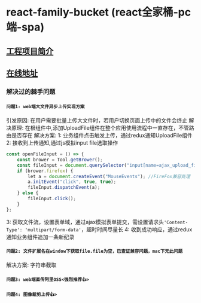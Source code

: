 # react-family-bucket (react全家桶-pc端-spa)<br>

##  [工程项目简介](https://www.processon.com/view/link/58981142e4b0c738ed002c68)

##  [在线地址](https://agent.ipx.net "欢迎入驻")


### 解决过的棘手问题

#### `问题1: web端大文件异步上传实现方案`
引发原因: 在用户需要批量上传大文件时，若用户切换页面上传中的文件会终止
解决原理: 在根组件中,添加UploadFile组件在整个应用使用流程中一直存在，不管路由是否存在
解决方案: 
1: 业务组件点击触发上传，通过redux通知UploadFile组件
2: 接收到上传通知,通过js模拟input file选取操作
```javascript
const openFileInput = () => {
    const brower = Tool.getBrower();
    const fileInput = document.querySelector("input[name=ajax_upload_file_input]");
    if (brower.firefox) {
        let a = document.createEvent("MouseEvents"); //FireFox兼容处理
        a.initEvent("click", true, true);
        fileInput.dispatchEvent(a);
    } else {
        fileInput.click();
    }
};
```
3: 获取文件流，设置表单域，通过ajax模拟表单提交，需设置请求头`'Content-Type': 'multipart/form-data'`，超时时间尽量长
4: 收到成功响应，通过redux通知业务组件追加一条新纪录


#### `问题2: 文件扩展名在window下获取file.file为空，已查证兼容问题，mac下无此问题`
解决方案: 字符串截取

#### `问题3: web端直传阿里OSS<强烈推荐👍>`

#### `问题4: 图像裁剪上传👍>`

